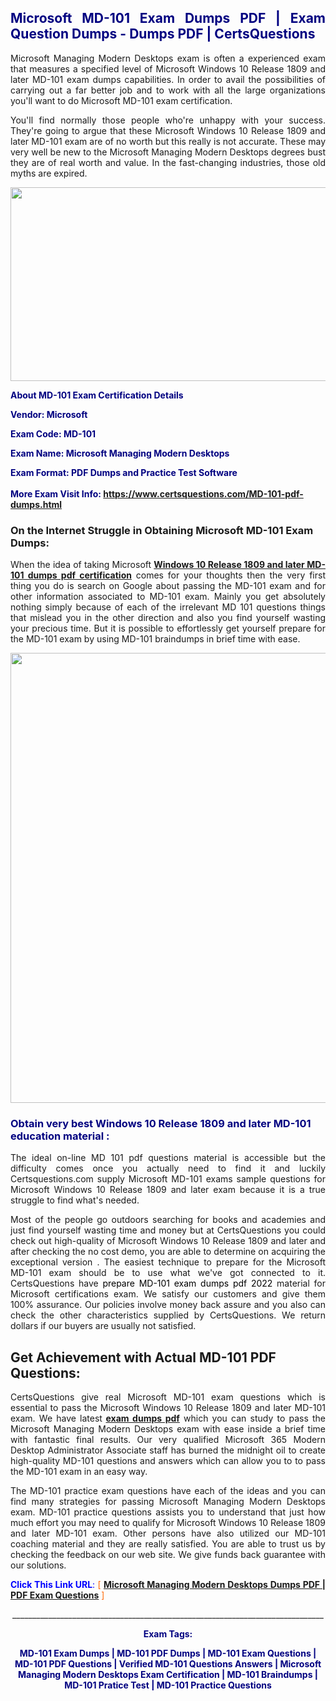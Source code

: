 <h2 style="text-align: justify;"><span style="color: #000080;">Microsoft MD-101 Exam Dumps PDF | Exam Question Dumps - Dumps PDF | CertsQuestions</span></h2>
<p style="text-align: justify;">Microsoft Managing Modern Desktops exam is often a experienced exam that measures a specified level of Microsoft Windows 10 Release 1809 and later MD-101 exam dumps capabilities. In order to avail the possibilities of carrying out a far better job and to work with all the large organizations you'll want to do Microsoft MD-101 exam certification.</p>
<p style="text-align: justify;">You'll find normally those people who're unhappy with your success. They're going to argue that these Microsoft Windows 10 Release 1809 and later MD-101 exam are of no worth but this really is not accurate. These may very well be new to the Microsoft Managing Modern Desktops degrees bust they are of real worth and value. In the fast-changing industries, those old myths are expired.</p>
<p><img style="display: block; margin-left: auto; margin-right: auto;" src="https://i.imgur.com/eaP4ae9.png" width="840" height="310" /></p>
<p><span style="color: #000080;"><strong>About MD-101 Exam Certification Details</strong></span></p>
<p><span style="color: #000080;"><strong>Vendor: Microsoft<br /></strong></span></p>
<p><span style="color: #000080;"><strong>Exam Code: MD-101</strong></span></p>
<p><span style="color: #000080;"><strong>Exam Name: Microsoft Managing Modern Desktops</strong></span></p>
<p><span style="color: #000080;"><strong>Exam Format: PDF Dumps and Practice Test Software<br /><br />More Exam Visit Info: <span style="color: #ff6600;"><a href="https://www.certsquestions.com/MD-101-pdf-dumps.html">https://www.certsquestions.com/MD-101-pdf-dumps.html</a></span></strong></span></p>
<h3>On the Internet Struggle in Obtaining Microsoft MD-101 Exam Dumps:</h3>
<p style="text-align: justify;">When the idea of taking Microsoft <a href="https://www.certsquestions.com/MD-101-pdf-dumps.html"><strong>Windows 10 Release 1809 and later MD-101 dumps pdf certification</strong></a> comes for your thoughts then the very first thing you do is search on Google about passing the MD-101 exam and for other information associated to MD-101 exam. Mainly you get absolutely nothing simply because of each of the irrelevant MD 101 questions things that mislead you in the other direction and also you find yourself wasting your precious time. But it is possible to effortlessly get yourself prepare for the MD-101 exam by using MD-101 braindumps in brief time with ease.</p>
<p><a href="https://www.certsquestions.com/MD-101-pdf-dumps.html"><img style="display: block; margin-left: auto; margin-right: auto;" src="https://i.imgur.com/pxhoKQ2.png" width="720" /></a></p>
<h3><span style="color: #000080;">Obtain very best Windows 10 Release 1809 and later MD-101 education material :</span></h3>
<p style="text-align: justify;">The ideal on-line MD 101 pdf questions material is accessible but the difficulty comes once you actually need to find it and luckily Certsquestions.com supply Microsoft MD-101 exams sample questions for Microsoft Windows 10 Release 1809 and later exam because it is a true struggle to find what's needed.</p>
<p style="text-align: justify;">Most of the people go outdoors searching for books and academies and just find yourself wasting time and money but at CertsQuestions you could check out high-quality of Microsoft Windows 10 Release 1809 and later and after checking the no cost demo, you are able to determine on acquiring the exceptional version . The easiest technique to prepare for the Microsoft MD-101 exam should be to use what we've got connected to it. CertsQuestions have <span style="color: #000000;">prepare MD-101 exam dumps pdf 2022</span> material for Microsoft certifications exam. We satisfy our customers and give them 100% assurance. Our policies involve money back assure and you also can check the other characteristics supplied by CertsQuestions. We return dollars if our buyers are usually not satisfied.</p>
<h2>Get Achievement with Actual MD-101 PDF Questions:</h2>
<p style="text-align: justify;">CertsQuestions give real Microsoft MD-101 exam questions which is essential to pass the Microsoft Windows 10 Release 1809 and later MD-101 exam. We have latest<strong>&nbsp;<a href="https://www.certsquestions.com/">exam dumps pdf</a></strong>&nbsp;which you can study to pass the Microsoft Managing Modern Desktops exam with ease inside a brief time with fantastic final results. Our very qualified Microsoft 365 Modern Desktop Administrator Associate staff has burned the midnight oil to create high-quality MD-101 questions and answers which can allow you to to pass the MD-101 exam in an easy way.</p>
<p style="text-align: justify;">The MD-101 practice exam questions have each of the ideas and you can find many strategies for passing Microsoft Managing Modern Desktops exam. MD-101 practice questions assists you to understand that just how much effort you may need to qualify for Microsoft Windows 10 Release 1809 and later MD-101 exam. Other persons have also utilized our MD-101 coaching material and they are really satisfied. You are able to trust us by checking the feedback on our web site. We give funds back guarantee with our solutions.</p>
<p style="text-align: justify;"><span style="color: #0000ff;"><strong>Click This Link URL</strong>:</span> <span style="color: #ff6600;">[ <strong><a href="https://www.certsquestions.com/microsoft-365-modern-desktop-administrator-associate-certification.html">Microsoft Managing Modern Desktops Dumps PDF | PDF Exam Questions</a></strong> ]</span></p>
<p style="text-align: center;">______________________________________________________________________________</p>
<p style="text-align: center;"><span style="color: #000080;"><strong>Exam Tags:</strong></span></p>
<p style="text-align: center;"><span style="color: #000080;"><strong>MD-101 Exam Dumps | MD-101 PDF Dumps | MD-101 Exam Questions | MD-101 PDF Questions | Verified MD-101 Questions Answers | Microsoft Managing Modern Desktops Exam Certification | MD-101 Braindumps | MD-101 Pratice Test | MD-101 Practice Questions</strong></span></p>
